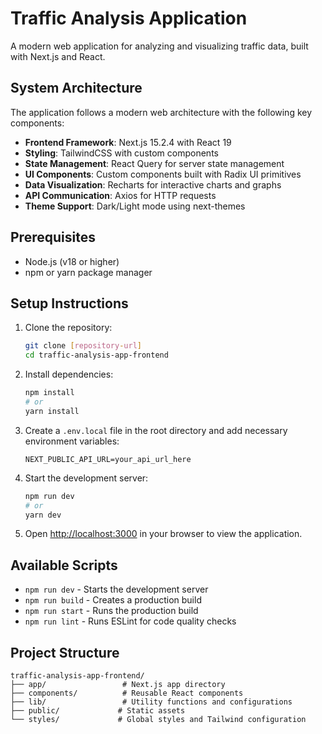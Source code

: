 # Traffic Analysis Application

A modern web application for analyzing and visualizing traffic data, built with Next.js and React.

## System Architecture

The application follows a modern web architecture with the following key components:

- **Frontend Framework**: Next.js 15.2.4 with React 19
- **Styling**: TailwindCSS with custom components
- **State Management**: React Query for server state management
- **UI Components**: Custom components built with Radix UI primitives
- **Data Visualization**: Recharts for interactive charts and graphs
- **API Communication**: Axios for HTTP requests
- **Theme Support**: Dark/Light mode using next-themes

## Prerequisites

- Node.js (v18 or higher)
- npm or yarn package manager

## Setup Instructions

1. Clone the repository:
   ```bash
   git clone [repository-url]
   cd traffic-analysis-app-frontend
   ```

2. Install dependencies:
   ```bash
   npm install
   # or
   yarn install
   ```

3. Create a `.env.local` file in the root directory and add necessary environment variables:
   ```
   NEXT_PUBLIC_API_URL=your_api_url_here
   ```

4. Start the development server:
   ```bash
   npm run dev
   # or
   yarn dev
   ```

5. Open [http://localhost:3000](http://localhost:3000) in your browser to view the application.

## Available Scripts

- `npm run dev` - Starts the development server
- `npm run build` - Creates a production build
- `npm run start` - Runs the production build
- `npm run lint` - Runs ESLint for code quality checks

## Project Structure

```
traffic-analysis-app-frontend/
├── app/                 # Next.js app directory
├── components/          # Reusable React components
├── lib/                 # Utility functions and configurations
├── public/             # Static assets
└── styles/             # Global styles and Tailwind configuration
```



